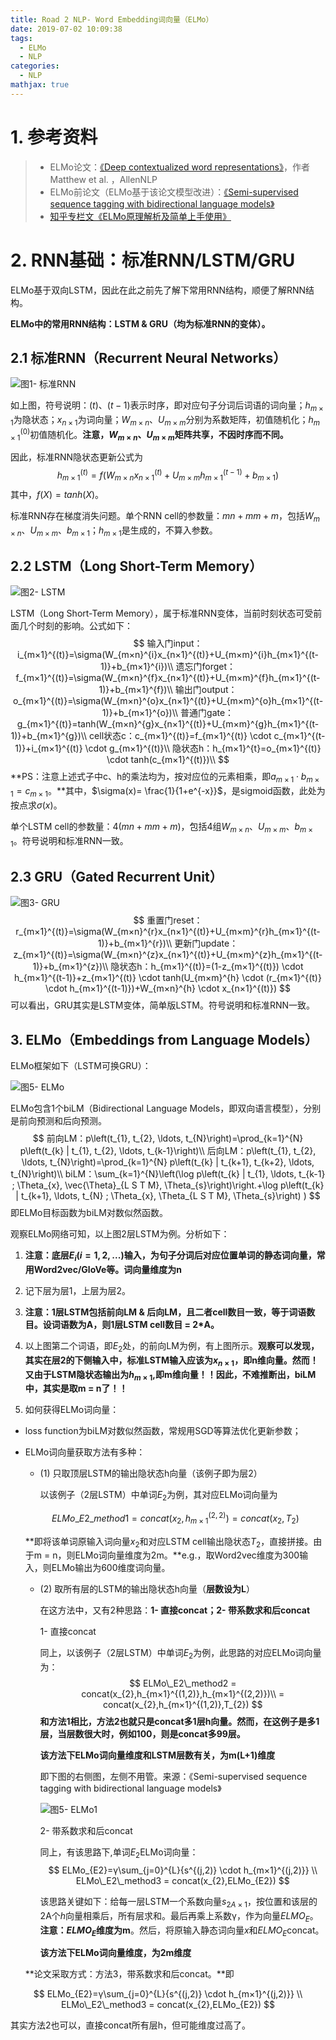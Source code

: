 ```yaml
---
title: Road 2 NLP- Word Embedding词向量（ELMo）
date: 2019-07-02 10:09:38
tags:
  - ELMo
  - NLP
categories:
  - NLP
mathjax: true
---
```


# 1. 参考资料

>* ELMo论文：[《Deep contextualized word representations》](https://github.com/Eajack/NLP-Papers/blob/master/Word%20Embedding%E8%AF%8D%E5%90%91%E9%87%8F/ELMo/%E3%80%8ADeep%20contextualized%20word%20representations%E3%80%8B.pdf)，作者Matthew et al. ，AllenNLP
>* ELMo前论文（ELMo基于该论文模型改进）：[《Semi-supervised sequence tagging with bidirectional language models》](https://github.com/Eajack/NLP-Papers/blob/master/Word%20Embedding%E8%AF%8D%E5%90%91%E9%87%8F/ELMo/Semi-supervised%20sequence%20tagging%20with%20bidirectional%20language%20models.pdf)
>* [知乎专栏文《ELMo原理解析及简单上手使用》](https://zhuanlan.zhihu.com/p/51679783)

# 2. RNN基础：标准RNN/LSTM/GRU

ELMo基于双向LSTM，因此在此之前先了解下常用RNN结构，顺便了解RNN结构。

**ELMo中的常用RNN结构：LSTM & GRU（均为标准RNN的变体）。**

## 2.1 标准RNN（Recurrent Neural Networks）

![图1- 标准RNN](https://raw.githubusercontent.com/Eajack/NLP-Papers/master/Word%20Embedding%E8%AF%8D%E5%90%91%E9%87%8F/ELMo/%E5%9B%BE1.png)

如上图，符号说明：$(t)、(t-1)$表示时序，即对应句子分词后词语的词向量；$h_{m×1}$为隐状态；$x_{n×1}$为词向量；$W_{m×n}、U_{m×m}$分别为系数矩阵，初值随机化；$h_{m×1}^{(0)}$初值随机化。**注意，$W_{m×n}、U_{m×m}$矩阵共享，不因时序而不同。**

因此，标准RNN隐状态更新公式为
$$
h_{m×1}^{(t)}=f(W_{m×n}x_{n×1}^{(t)}+U_{m×m}h_{m×1}^{(t-1)}+b_{m×1})
$$
其中，$f(X)=tanh(X)$。

标准RNN存在梯度消失问题。单个RNN cell的参数量：$mn+mm+m$，包括$W_{m×n}、U_{m×m}、b_{m×1}$；$h_{m×1}$是生成的，不算入参数。

## 2.2 LSTM（Long Short-Term Memory）

![图2- LSTM](https://raw.githubusercontent.com/Eajack/NLP-Papers/master/Word%20Embedding%E8%AF%8D%E5%90%91%E9%87%8F/ELMo/%E5%9B%BE2.png)

LSTM（Long Short-Term Memory），属于标准RNN变体，当前时刻状态可受前面几个时刻的影响。公式如下：
$$
输入门input：i_{m×1}^{(t)}=\sigma(W_{m×n}^{i}x_{n×1}^{(t)}+U_{m×m}^{i}h_{m×1}^{(t-1)}+b_{m×1}^{i})\\
遗忘门forget：f_{m×1}^{(t)}=\sigma(W_{m×n}^{f}x_{n×1}^{(t)}+U_{m×m}^{f}h_{m×1}^{(t-1)}+b_{m×1}^{f})\\
输出门output：o_{m×1}^{(t)}=\sigma(W_{m×n}^{o}x_{n×1}^{(t)}+U_{m×m}^{o}h_{m×1}^{(t-1)}+b_{m×1}^{o})\\
普通门gate：g_{m×1}^{(t)}=tanh(W_{m×n}^{g}x_{n×1}^{(t)}+U_{m×m}^{g}h_{m×1}^{(t-1)}+b_{m×1}^{g})\\
cell状态c：c_{m×1}^{(t)}=f_{m×1}^{(t)} \cdot c_{m×1}^{(t-1)}+i_{m×1}^{(t)} \cdot g_{m×1}^{(t)}\\
隐状态h：h_{m×1}^{t}=o_{m×1}^{(t)} \cdot tanh(c_{m×1}^{(t)})\\
$$
**PS：注意上述式子中c、h的乘法均为，按对应位的元素相乘，即$a_{m×1} \cdot b_{m×1} = c_{m×1}$。**其中，$\sigma(x)= \frac{1}{1+e^{-x}}$，是sigmoid函数，此处为按点求$\sigma(x)$。

单个LSTM cell的参数量：$4(mn+mm+m)$，包括4组$W_{m×n}、U_{m×m}、b_{m×1}$。符号说明和标准RNN一致。

## 2.3 GRU（Gated Recurrent Unit）

![图3- GRU](https://raw.githubusercontent.com/Eajack/NLP-Papers/master/Word%20Embedding%E8%AF%8D%E5%90%91%E9%87%8F/ELMo/%E5%9B%BE3.png)
$$
重置门reset：r_{m×1}^{(t)}=\sigma(W_{m×n}^{r}x_{n×1}^{(t)}+U_{m×m}^{r}h_{m×1}^{(t-1)}+b_{m×1}^{r})\\
更新门update：z_{m×1}^{(t)}=\sigma(W_{m×n}^{z}x_{n×1}^{(t)}+U_{m×m}^{z}h_{m×1}^{(t-1)}+b_{m×1}^{z})\\
隐状态h：h_{m×1}^{(t)}=(1-z_{m×1}^{(t)}) \cdot h_{m×1}^{(t-1)}+z_{m×1}^{(t)} \cdot tanh(U_{m×m}^{h} \cdot (r_{m×1}^{(t)} \cdot h_{m×1}^{(t-1)})+W_{m×n}^{h} \cdot x_{n×1}^{(t)})
$$
可以看出，GRU其实是LSTM变体，简单版LSTM。符号说明和标准RNN一致。

## 3. ELMo（Embeddings from Language Models）

ELMo框架如下（LSTM可换GRU）：

![图5- ELMo](https://raw.githubusercontent.com/Eajack/NLP-Papers/master/Word%20Embedding%E8%AF%8D%E5%90%91%E9%87%8F/ELMo/%E5%9B%BE4.png)

ELMo包含1个biLM（Bidirectional Language Models，即双向语言模型），分别是前向预测和后向预测。
$$
前向LM：p\left(t_{1}, t_{2}, \ldots, t_{N}\right)=\prod_{k=1}^{N} p\left(t_{k} | t_{1}, t_{2}, \ldots, t_{k-1}\right)\\
后向LM：p\left(t_{1}, t_{2}, \ldots, t_{N}\right)=\prod_{k=1}^{N} p\left(t_{k} | t_{k+1}, t_{k+2}, \ldots, t_{N}\right)\\
biLM：\sum_{k=1}^{N}\left(\log p\left(t_{k} | t_{1}, \ldots, t_{k-1} ; \Theta_{x}, \vec{\Theta}_{L S T M}, \Theta_{s}\right)\right.+\log p\left(t_{k} | t_{k+1}, \ldots, t_{N} ; \Theta_{x}, \Theta_{L S T M}, \Theta_{s}\right) )
$$
即ELMo目标函数为biLM对数似然函数。



观察ELMo网络可知，以上图2层LSTM为例。分析如下：

1. **注意：底层$E_{i}(i=1,2,...)$输入，为句子分词后对应位置单词的静态词向量，常用Word2vec/GloVe等。词向量维度为n**

2. 记下层为层1，上层为层2。
3. **注意：1层LSTM包括前向LM & 后向LM，且二者cell数目一致，等于词语数目。设词语数为A，则1层LSTM cell数目 = 2*A。**
4. 以上图第二个词语，即$E_{2}$处，的前向LM为例，有上图所示。**观察可以发现，其实在层2的下侧输入中，标准LSTM输入应该为$x_{n×1}$，即n维向量。然而！又由于LSTM隐状态输出为$h_{m×1}$,即m维向量！！因此，不难推断出，biLM中，其实是取m = n了！！**
5. 如何获得ELMo词向量：

* loss function为biLM对数似然函数，常规用SGD等算法优化更新参数；

* ELMo词向量获取方法有多种：

  * (1) 只取顶层LSTM的输出隐状态h向量（该例子即为层2）

    以该例子（2层LSTM）中单词$E_{2}$为例，其对应ELMo词向量为

  $$
  ELMo\_E2\_method1 = concat(x_{2},h_{m×1}^{(2,2)}) = concat(x_{2},T_{2})
  $$

  **即将该单词原输入词向量$x_{2}$和对应LSTM cell输出隐状态$T_{2}$，直接拼接。由于m = n，则ELMo词向量维度为2m。**e.g.，取Word2vec维度为300输入，则ELMo输出为600维度词向量。

  * (2) 取所有层的LSTM的输出隐状态h向量（**层数设为L**）

    在这方法中，又有2种思路：**1- 直接concat；2- 带系数求和后concat**

    1- 直接concat

    同上，以该例子（2层LSTM）中单词$E_{2}$为例，此思路的对应ELMo词向量为：
    $$
    ELMo\_E2\_method2 = concat(x_{2},h_{m×1}^{(1,2)},h_{m×1}^{(2,2)})\\
    = concat(x_{2},h_{m×1}^{(1,2)},T_{2})
    $$
    **和方法1相比，方法2也就只是concat多1层h向量。然而，在这例子是多1层，当层数很大时，例如100，则是concat多99层。**

    **该方法下ELMo词向量维度和LSTM层数有关，为m(L+1)维度**

    即下图的右侧图，左侧不用管。来源：《Semi-supervised sequence tagging with bidirectional language models》

    ![图5- ELMo1](https://raw.githubusercontent.com/Eajack/NLP-Papers/master/Word%20Embedding%E8%AF%8D%E5%90%91%E9%87%8F/ELMo/%E5%9B%BE5.PNG)

    

    2- 带系数求和后concat

    同上，有该思路下,单词$E_{2}$ELMo词向量：
    $$
    ELMo_{E2}=γ\sum_{j=0}^{L}{s^{(j,2)} \cdot h_{m×1}^{(j,2)}} \\
    ELMo\_E2\_method3 = concat(x_{2},ELMo_{E2})
    $$
    

    该思路关键如下：给每一层LSTM一个系数向量$s_{2A×1}$，按位置和该层的2A个$h$向量相乘后，所有层求和。最后再乘上系数γ，作为向量$ELMO_{E}$。**注意：$ELMO_{E}$维度为m**。然后，将原输入静态词向量$x$和$ELMO_{E}$concat。
  
    **该方法下ELMo词向量维度，为2m维度**
  
  **论文采取方式：方法3，带系数求和后concat。**即

$$
ELMo_{E2}=γ\sum_{j=0}^{L}{s^{(j,2)} \cdot h_{m×1}^{(j,2)}} \\
ELMo\_E2\_method3 = concat(x_{2},ELMo_{E2})
$$

其实方法2也可以，直接concat所有层h，但可能维度过高了。